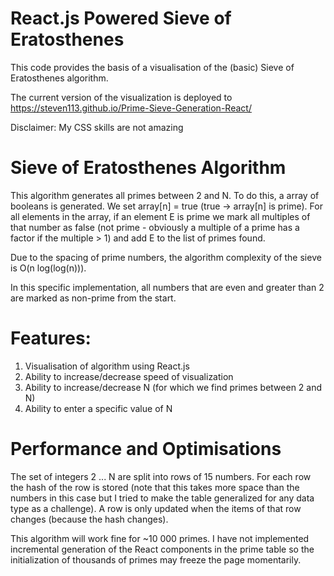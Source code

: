 # React.js Powered Sieve of Eratosthenes

This code provides the basis of a visualisation of the (basic) Sieve of Eratosthenes algorithm.

The current version of the visualization is deployed to https://steven113.github.io/Prime-Sieve-Generation-React/

Disclaimer: My CSS skills are not amazing

# Sieve of Eratosthenes Algorithm
This algorithm generates all primes between 2 and N. To do this, a array of booleans is generated. We set array[n] = true (true -> array[n] is prime). For all elements in the array, if an element E is prime we mark all multiples of that number as false (not prime - obviously a multiple of a prime has a factor if the multiple > 1) and add E to the list of primes found.

Due to the spacing of prime numbers, the algorithm complexity of the sieve is O(n log(log(n))).

In this specific implementation, all numbers that are even and greater than 2 are marked as non-prime from the start.

# Features:
1. Visualisation of algorithm using React.js
2. Ability to increase/decrease speed of visualization
3. Ability to increase/decrease N (for which we find primes between 2 and N)
4. Ability to enter a specific value of N

# Performance and Optimisations
The set of integers 2 ... N are split into rows of 15 numbers. For each row the hash of the row is stored (note that this takes more space than the numbers in this case but I tried to make the table generalized for any data type as a challenge). A row is only updated when the items of that row changes (because the hash changes).

This algorithm will work fine for ~10 000 primes. I have not implemented incremental generation of the React components in the prime table so the initialization of thousands of primes may freeze the page momentarily.
